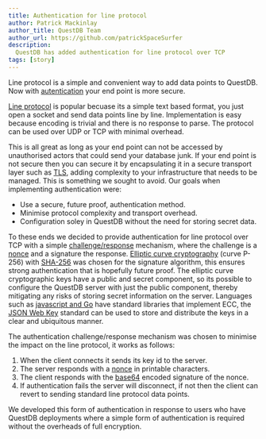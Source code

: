 ```yaml
---
title: Authentication for line protocol
author: Patrick Mackinlay
author_title: QuestDB Team
author_url: https://github.com/patrickSpaceSurfer
description:
  QuestDB has added authentication for line protocol over TCP
tags: [story]
---
```


Line protocol is a simple and convenient way to add data points to QuestDB. Now with [autentication](/docs/reference/api/influxdb/#authentication) your end point is more secure.

<!--truncate-->

[Line protocol](/docs/reference/api/influxdb) is popular becuase its a simple text based format, you just open a socket and send data points line by line. Implementation is easy because encoding is trivial and there is no response to parse. The protocol can be used over UDP or TCP with minimal overhead.

This is all great as long as your end point can not be accessed by unauthorised actors that could send your database junk. If your end point is not secure then you can secure it by encapsulating it in a secure transport layer such as [TLS](https://en.wikipedia.org/wiki/Transport_Layer_Security), adding complexity to your infrastructure that needs to be managed. This is something we sought to avoid. Our goals when implementing authentication were:

* Use a secure, future proof, authentication method.
* Minimise protocol complexity and transport overhead.
* Configuration soley in QuestDB without the need for storing secret data.

To these ends we decided to provide authentication for line protocol over TCP with a simple [challenge/response](https://en.wikipedia.org/wiki/Challenge%E2%80%93response_authentication) mechanism, where the challenge is a [nonce](https://en.wikipedia.org/wiki/Cryptographic_nonce) and a signature the response. [Elliptic curve cryptography](https://en.wikipedia.org/wiki/Elliptic-curve_cryptography) (curve P-256) with [SHA-256](https://en.wikipedia.org/wiki/SHA-2) was chosen for the signature algorithm, this ensures strong authentication that is hopefully future proof. The elliptic curve cryptographic keys have a public and secret component, so its possible to configure the QuestDB server with just the public component, thereby mitigating any risks of storing secret information on the server. Languages such as [javascript and Go](/docs/develop/insert-data/#influxdb-line-protocol) have standard libraries that implement ECC, the [JSON Web Key](https://tools.ietf.org/html/rfc7517) standard can be used to store and distribute the keys in a clear and ubiquitous manner.

The authentication challenge/response mechanism was chosen to minimise the impact on the line protocol, it works as follows:
1. When the client connects it sends its key id to the server.
2. The server responds with a [nonce](https://en.wikipedia.org/wiki/Cryptographic_nonce) in printable characters.
3. The client responds with the [base64](https://en.wikipedia.org/wiki/Base64) encoded signature of the nonce.
4. If authentication fails the server will disconnect, if not then the client can revert to sending standard line protocol data points.

We developed this form of authentication in response to users who have QuestDB deployments where a simple form of authentication is required without the overheads of full encryption.
